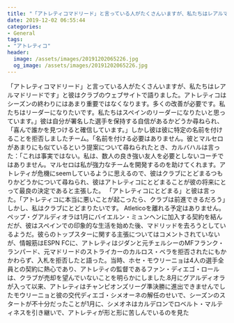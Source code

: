 ```yaml
---
title: "「アトレティコマドリード」と言っている人がたくさんいますが、私たちはレアルマドリードです」と彼はクラブのウェブサイトで語りました。"
date: 2019-12-02 06:55:44
categories:
- General
tags:
- "アトレティコ"
header:
  image: /assets/images/20191202065226.jpg
  og_image: /assets/images/20191202065226.jpg
---
```


「アトレティコマドリード」と言っている人がたくさんいますが、私たちはレアルマドリードです」と彼はクラブのウェブサイトで語りました。アトレティコはシーズンの終わりにはあまり重要ではなくなります。多くの改善が必要です。私たちはリーダーになりたいです。私たちはスペインのリーダーになりたいと思っています。」彼は自分が署名した選手を保持する自信があるかどうか尋ねられ、「喜んで誰かを見つけると確信しています。」しかし彼は彼に特定の名前を付けることを拒否しましたチーム。「名前を付ける必要はありません。彼とマルセロがあまりにも似ているという提案について尋ねられたとき、カルバハルは言った：「これは事実ではない。私は、数人の良き強い友人を必要としないコーチではありません。マルセロは私が強力なチームを開発するのを助けてくれます。アトレティが危機にseemしているように思えるので、彼はクラブにとどまるつもりかどうかについて尋ねられ、彼はアトレティコにとどまることが彼の将来にとって最良の決定であると主張した。 「アトレティコにとどまる」と彼は言った。「アトレティコに本当に悪いことが起こったら、クラブは前進できるだろう」しかし、私はクラブにとどまりたいです。 Atleticoを離れる予定はありません。ペップ・グアルディオラは1月にバイエルン・ミュンヘンに加入する契約を結んだが、彼はスペインでの印象的な生活を始めた後、マドリッドを去ろうとしているようだ。彼らのトップスターに関する主張についてはコメントされていないが、情報筋はESPN FCに、アトレティはジダンと元チェルシーのMFフランク・ランパード、元マドリードのストライカーのカルロス・ベラを拒否されたにもかかわらず、入札を拒否したと語った。当時、ホセ・モウリーニョは4人の選手全員との契約に熱心であり、アトレティの監督であるファン・ディエゴ・ロールは、クラブが売却を望んでいないことを明らかにしました.8月にグアルディオラが入って以来、アトレティはチャンピオンズリーグ準決勝に進出できませんでしたモウリーニョと彼の交代ディエゴ・シメオーネの解任のせいで、シーズンのスタートが不十分だったことが1月に、シメオネはカルデロンでロベルト・マルティネスを引き継いで、アトレティが形と形に苦しんでいるのを見た
